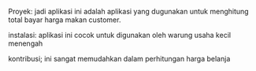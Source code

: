 

Proyek:
jadi aplikasi ini adalah aplikasi yang dugunakan untuk menghitung total bayar harga makan customer.

instalasi:
aplikasi ini cocok untuk digunakan oleh warung usaha kecil menengah

kontribusi;
ini sangat memudahkan dalam perhitungan harga belanja



